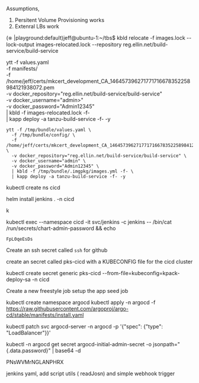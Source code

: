 Assumptions,

1. Persitent Volume Provisioning works
2. Extenral LBs work


(⎈ |playground:default)jeff@ubuntu-1:~/tbs$ kbld relocate -f images.lock --lock-output images-relocated.lock --repository reg.ellin.net/build-service/build-service

ytt -f values.yaml \
    -f manifests/ \
    -f /home/jeff/certs/mkcert_development_CA_146457396271771716678352258984121938072.pem \
    -v docker_repository="reg.ellin.net/build-service/build-service" \
    -v docker_username="admin>" \
    -v docker_password="Admin12345" \
    | kbld -f images-relocated.lock -f- \
    | kapp deploy -a tanzu-build-service -f- -y

    ytt -f /tmp/bundle/values.yaml \
      -f /tmp/bundle/config/ \
      -f /home/jeff/certs/mkcert_development_CA_146457396271771716678352258984121938072.pem \
      -v docker_repository="reg.ellin.net/build-service/build-service" \
      -v docker_username="admin" \
      -v docker_password="Admin12345" \
      | kbld -f /tmp/bundle/.imgpkg/images.yml -f- \
      | kapp deploy -a tanzu-build-service -f- -y

kubectl create ns cicd

helm install jenkins . -n cicd

k

kubectl exec --namespace cicd -it svc/jenkins -c jenkins -- /bin/cat /run/secrets/chart-admin-password && echo

    FpL0qeEsDs

Create an ssh secret called `ssh` for github

create an secret called pks-cicd with a KUBECONFIG file for the cicd cluster

kubectl create secret generic pks-cicd --from-file=kubeconfig=kpack-deploy-sa -n cicd

Create a new freestyle job
  setup the app seed job

kubectl create namespace argocd
kubectl apply -n argocd -f https://raw.githubusercontent.com/argoproj/argo-cd/stable/manifests/install.yaml


kubectl patch svc argocd-server -n argocd -p '{"spec": {"type": "LoadBalancer"}}'

kubectl -n argocd get secret argocd-initial-admin-secret -o jsonpath="{.data.password}" | base64 -d

PNsWVMrNGLANPHRX


jenkins yaml,  add script utils ( readJosn) and simple webhook trigger